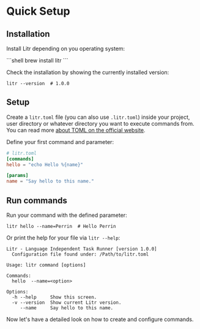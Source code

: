 # Quick Setup

## Installation

Install Litr depending on you operating system:

<code-group>
<code-block title="macOS">
```shell
brew install litr
```
</code-block>
</code-group>

Check the installation by showing the currently installed version:

```shell
litr --version  # 1.0.0
```

## Setup
Create a `litr.toml` file (you can also use `.litr.toml`) inside your project, user directory or whatever directory you want to execute commands from. You can read more [about TOML on the official website](https://toml.io/).

Define your first command and parameter:

```toml
# litr.toml
[commands]
hello = "echo Hello %{name}"

[params]
name = "Say hello to this name."
```

## Run commands
Run your command with the defined parameter:

```shell
litr hello --name=Perrin  # Hello Perrin
```

Or print the help for your file via `litr --help`:

```
Litr - Language Independent Task Runner [version 1.0.0]
  Configuration file found under: /Path/to/litr.toml

Usage: litr command [options]

Commands:
  hello  --name=<option>

Options:
  -h --help     Show this screen.
  -v --version  Show current Litr version.
     --name     Say hello to this name.
```

Now let's have a detailed look on how to create and configure commands.

